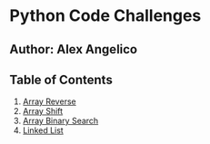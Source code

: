 # Python Code Challenges

## Author: Alex Angelico

## Table of Contents

1. [Array Reverse](array_reverse)
2. [Array Shift](array_shift)
3. [Array Binary Search](array_binary_search)
4. [Linked List](../linked_list)